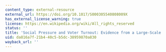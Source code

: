 ```yaml
---
content_type: external-resource
external_url: https://doi.org/10.1017/S000305540808009X
has_external_license_warning: true
license: https://en.wikipedia.org/wiki/All_rights_reserved
status: ''
title: 'Social Pressure and Voter Turnout: Evidence from a Large-Scale Field Experiment'
uid: da816a7f-21b4-40c5-b5dc-38959870a830
wayback_url: ''
---
```

